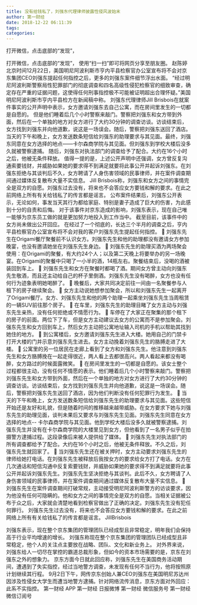 ```yaml
---
title: 没有给钱私了，刘强东代理律师披露性侵风波始末
author: 第一财经
date: 2018-12-22 06:11:39
tags: 
categories: 
---
```

打开微信，点击底部的“发现”，
<!-- more -->
打开微信，点击底部的“发现”，
使用“扫一扫”即可将网页分享至朋友圈。
赵陈婷
北京时间12月22日，美国明尼阿波利斯市亨内平县检察官办公室宣布将不会对京东集团CEO刘强东提起任何指控之后，更多的刘强东案件细节浮出水面。
“经过明尼阿波利斯警察局性犯罪部门的彻底调查和四名高级性侵犯检察官的细致审查，确定存在严重的证据问题，这使得任何刑事指控极不可能被证明超出合理怀疑。”美国明尼阿波利斯市亨内平县检方在新闻稿中称。
刘强东代理律师Jill Brisbois在就案件事实的公开声明中表示，女方邀请刘强东去自己公寓，而在房间里发生的一切都是自愿的。
但是他们睡着后几个小时警察来敲门。警察把刘强东和女方带到外面，然后在一个单独的地方对女方进行了大约30分钟的调查访谈。访谈结束后，女方找到刘强东并向他道歉，说这是一场误会。随后，警察把刘强东送回了酒店。
当天的下午和晚上，女方发送数条短信给刘强东的助理要求与其见面。最终，刘强东同意在女方选择的地点——卡尔森商学院与其见面。但刘强东到学校大楼后没多久就被警察逮捕。
随后，刘强东对执法部门的调查给予了配合。大约在16个小时之后，他被无条件释放。
值得一提的是，上述公开声明中还强调，女方曾反复沟通索要钱财，并威胁如果她的要求得不到满足就要将此事公开并起诉刘强东。在刘强东拒绝与其谈判后不久，女方聘请了人身伤害领域的民事律师，并在案件调查期间通过媒体反复散布大量不实信息。
Jill Brisbois称，刘强东和女方之间的事情完全是双方的自愿。刘强东过去没有，将来也不会答应女方要钱和解的要求。在此之前网络上所有有关给钱私了的传言都是谣言。
公布案件结果后，刘强东公开表示，无论如何，事发当天其行为都给家庭、特别是妻子造成了巨大的伤害，为此感到十分的自责和后悔。
对于该事件对京东造成的影响，刘强东表示，现在自己唯一能够为京东员工做的就是更加努力地投入到工作当中。
截至目前，该事件中的女方尚未做出公开回应。
在经过了一个彻底的，长达三个半月的调查之后，亨内平县检察官办公室宣布将不会对我的客户刘强东先生提起任何指控。
 刘强东先生在Origami餐厅聚餐前不认识女方。刘强东先生和他的助理都没有邀请女方参加晚宴，也没有邀请她坐在刘强东先生身边。
 刘强东先生的助理买酒为两场聚会使用：在Origami的聚餐，有大约24个人；以及第二天晚上将要举办的另一场晚宴。在Origami的聚餐中只喝了一小半的酒，14瓶左右。聚餐结束后，没喝的酒被装回到车上。
 刘强东先生和女方在聚餐时都喝了酒。期间女方曾主动向刘强东先生敬酒，而且还主动给自己的杯子里倒酒。刘强东先生没有喝醉，女方也没有任何行为迹象表明她喝醉了。
 晚餐后，大家共同决定前往一间由一名聚餐参与人租下的房子继续聚会。
 女方主动说她想参加聚会，所以和刘强东先生一起离开了Origami餐厅。女方、刘强东先生和他的两个助理一起乘坐刘强东先生当周租赁的一辆SUV前往那个房子。
 在车里，刘强东先生的助理目睹了女方主动与刘强东先生亲热，没有任何拒绝或不情愿行为。
 车停在了大家正在聚集的那个租下的房子的前面。两位下了车，但是女方主动建议去女方的公寓而不是参加聚会。刘强东先生和女方回到车上，然后女方主动把公寓地址输入司机的手机以帮助其找到她住的地方。
 到公寓楼后，女方邀请刘强东先生进入大楼。她用自己的门禁卡打开大楼的门并示意刘强东先生进去。女方主动挽着刘强东先生的胳膊走进了大楼。
 公寓里的另一位居民在走廊上看到了女方和刘强东先生。他注意到刘强东先生和女方胳膊挽在一起走得很近，两人看上去都很高兴。两人看起来都没有喝醉，女方路过的时候面露微笑。
 在房间里发生的一切都是自愿的。该女士整个过程都很主动，没有任何不情愿的表示。他们睡着后几个小时警察来敲门。警察把刘强东先生和女方带到外面，然后在一个单独的地方对女方进行了大约30分钟的调查访谈。访谈结束后，女方找到刘强东先生并向他道歉，说这是一场误会。随后，警察把刘强东先生送回了酒店，因为他们判断没有任何犯罪行为发生。
 当天的下午和晚上，女方发送数条短信给刘强东先生的助理要求与其见面。这些短信开始还是友好和礼貌，但是随着时间的推移越来越带威胁。在女方要求下她与刘强东先生的助理见面，谈判未果后又要求与刘强东先生见面。刘强东先生同意在女方选择的地点-- 卡尔森商学院与其见面。他到学校大楼后没多久就被警察逮捕。刘强东先生并没有在卡尔森商学院的大楼里见到女方，但他看到了一名男子似乎在拍摄警方逮捕过程。这段录像后来被人提供给了媒体。
 刘强东先生对执法部门的所有调查都给予了配合。大约在16个小时之后，他被无条件释放。不久之后，刘强东先生就回家了。
 当刘强东先生还在被关押时，女方主动要求刘强东先生的律师给她打电话。在刘强东先生被释放后我按女方的要求给女方打了电话。女方在几次通话和短信沟通中反复索要钱财，并威胁如果她的要求得不到满足就要将此事公开并起诉刘强东先生。刘强东先生坚决拒绝与其谈判。此后不久，女方聘请了人身伤害领域的民事律师，并在案件调查期间通过媒体反复散布大量不实信息。
 刘强东先生在案件调查期间打破常规，主动接受明尼阿波利斯警方的访谈要求，因为他没有任何可隐瞒的。他和女方之间的事情完全是双方的自愿。当相关证据被公布于众之后，大家就会清楚地看到检察官做出了正确的决定。刘强东先生没有犯任何罪行。
刘强东先生过去没有，将来也不会答应女方要钱和解的要求。在此之前网络上所有有关给钱私了的传言都是谣言。
JillBrisbois
 
 
刘强东表示，现在整个京东集团的管理团队已经成型且非常稳定，明年我们会保持高于行业平均增速的增长。
刘强东称现在整个京东集团的管理团队已经成型且非常稳定，他个人的关注点主要放在战略、团队、文化和新业务上。
对外界来说，刘强东给人一切尽在掌控的霸道总裁形象，但如今的资本市场需要的是，京东在刘强东之外的想象力。
京东方面今日就此回应称，刘强东先生在美国商务活动期间，遭遇到了失实指控，经过当地警方调查，未发现有任何不当行为，他将按照原计划继续其行程。
9月2日下午，网传京东创始人兼CEO刘强东在美国明尼苏达州因涉及性侵女大学生而遭当地警方逮捕。针对网络流传消息，京东方面对外回应：此系不实指控。
第一财经
APP
第一财经
日报微博
第一财经
微信服务号
第一财经
微信订阅号
